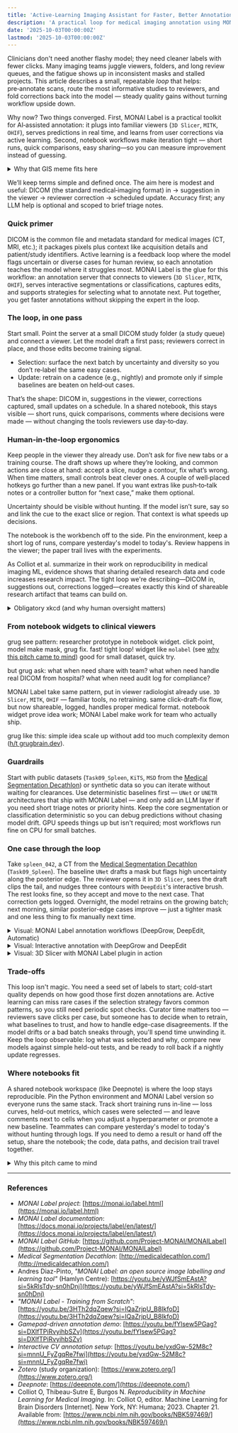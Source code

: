 ```yaml
---
title: 'Active‑Learning Imaging Assistant for Faster, Better Annotations'
description: 'A practical loop for medical imaging annotation using MONAI Label and active learning'
date: '2025-10-03T00:00:00Z'
lastmod: '2025-10-03T00:00:00Z'  
---
```


Clinicians don't need another flashy model; they need cleaner labels with fewer clicks. Many imaging teams juggle viewers, folders, and long review queues, and the fatigue shows up in inconsistent masks and stalled projects. This article describes a small, repeatable _loop_ that helps: pre‑annotate scans, route the most informative studies to reviewers, and fold corrections back into the model — steady quality gains without turning workflow upside down.

Why now? Two things converged. First, MONAI Label is a practical toolkit for AI‑assisted annotation: it plugs into familiar viewers (`3D Slicer`, `MITK`, `OHIF`), serves predictions in real time, and learns from user corrections via active learning. Second, notebook workflows make iteration tight — short runs, quick comparisons, easy sharing—so you can measure improvement instead of guessing.

<details>
<summary>Why that GIS meme fits here</summary>

Missing sidecar files in GIS have the same energy as incomplete medical image shares: DICOM without key metadata, masks without the paired scan, or half‑pinned environments. The point isn’t the meme — it’s the reminder to prefer shareable, reproducible setups. See the meme: [“missing sidecar files”](https://www.linkedin.com/posts/milan-janosov_i-will-officially-post-this-every-time-i-activity-7378323152818470912-IVz3?utm_source=share&utm_medium=member_desktop&rcm=ACoAADSJzvgBkjBd85IWDyUWA6ttzq8B-NDq-Hs). Background on medical image sharing and setup friction: [1](https://www.mantralabsglobal.com/blog/how-are-medical-images-shared-among-healthcare-enterprises/), [3](https://docs.monai.io/projects/label/en/latest/installation.html), [5](https://monai.io/deploy.html).

</details>

We’ll keep terms simple and defined once. The aim here is modest and useful: DICOM (the standard medical‑imaging format) in → suggestion in the viewer → reviewer correction → scheduled update. Accuracy first; any LLM help is optional and scoped to brief triage notes.

### Quick primer

DICOM is the common file and metadata standard for medical images (CT, MRI, etc.); it packages pixels plus context like acquisition details and patient/study identifiers. Active learning is a feedback loop where the model flags uncertain or diverse cases for human review, so each annotation teaches the model where it struggles most. MONAI Label is the glue for this workflow: an annotation server that connects to viewers (`3D Slicer`, `MITK`, `OHIF`), serves interactive segmentations or classifications, captures edits, and supports strategies for selecting what to annotate next. Put together, you get faster annotations without skipping the expert in the loop.

### The loop, in one pass

Start small. Point the server at a small DICOM study folder (a study queue) and connect a viewer. Let the model draft a first pass; reviewers correct in place, and those edits become training signal.

- Selection: surface the next batch by uncertainty and diversity so you don’t re‑label the same easy cases.
- Update: retrain on a cadence (e.g., nightly) and promote only if simple baselines are beaten on held‑out cases.

That’s the shape: DICOM in, suggestions in the viewer, corrections captured, small updates on a schedule. In a shared notebook, this stays visible — short runs, quick comparisons, comments where decisions were made — without changing the tools reviewers use day‑to‑day.

### Human‑in‑the‑loop ergonomics

Keep people in the viewer they already use. Don’t ask for five new tabs or a training course. The draft shows up where they’re looking, and common actions are close at hand: accept a slice, nudge a contour, fix what’s wrong. When time matters, small controls beat clever ones. A couple of well‑placed hotkeys go further than a new panel. If you want extras like push‑to‑talk notes or a controller button for “next case,” make them optional.

Uncertainty should be visible without hunting. If the model isn’t sure, say so and link the cue to the exact slice or region. That context is what speeds up decisions.

The notebook is the workbench off to the side. Pin the environment, keep a short log of runs, compare yesterday's model to today's. Review happens in the viewer; the paper trail lives with the experiments.

As Colliot et al. summarize in their work on reproducibility in medical imaging ML, evidence shows that sharing detailed research data and code increases research impact. The tight loop we're describing—DICOM in, suggestions out, corrections logged—creates exactly this kind of shareable research artifact that teams can build on.

<details>
<summary>Obligatory xkcd (and why human oversight matters)</summary>

![xkcd: Watson Medical Algorithm](https://imgs.xkcd.com/comics/watson_medical_algorithm.png)

_[xkcd #1619](https://xkcd.com/1619/): This is what happens when you skip the "reviewer in the loop" step. Our approach keeps humans in the driver's seat; the model suggests, reviewers decide._

</details>

### From notebook widgets to clinical viewers

grug see pattern: researcher prototype in notebook widget. click point, model make mask, grug fix. fast! tight loop! widget like `molabel` (see [why this pitch came to mind](#why-this-pitch-came-to-mind)) good for small dataset, quick try.

but grug ask: what when need share with team? what when need handle real DICOM from hospital? what when need audit log for compliance?

MONAI Label take same pattern, put in viewer radiologist already use. `3D Slicer`, `MITK`, `OHIF` — familiar tools, no retraining. same click-draft-fix flow, but now shareable, logged, handles proper medical format. notebook widget prove idea work; MONAI Label make work for team who actually ship.

grug like this: simple idea scale up without add too much complexity demon ([h/t grugbrain.dev](https://grugbrain.dev/)).

### Guardrails

Start with public datasets (`Task09_Spleen`, `KiTS`, `MSD` from the [Medical Segmentation Decathlon](http://medicaldecathlon.com/)) or synthetic data so you can iterate without waiting for clearances. Use deterministic baselines first — `UNet` or `UNETR` architectures that ship with MONAI Label — and only add an LLM layer if you need short triage notes or priority hints. Keep the core segmentation or classification deterministic so you can debug predictions without chasing model drift. GPU speeds things up but isn't required; most workflows run fine on CPU for small batches.

### One case through the loop

Take `spleen_042`, a CT from the [Medical Segmentation Decathlon](http://medicaldecathlon.com/) (`Task09_Spleen`). The baseline `UNet` drafts a mask but flags high uncertainty along the posterior edge. The reviewer opens it in `3D Slicer`, sees the draft clips the tail, and nudges three contours with `DeepEdit`'s interactive brush. The rest looks fine, so they accept and move to the next case. That correction gets logged. Overnight, the model retrains on the growing batch; next morning, similar posterior-edge cases improve — just a tighter mask and one less thing to fix manually next time.

<details>
<summary>Visual: MONAI Label annotation workflows (DeepGrow, DeepEdit, Automatic)</summary>

![MONAI Label annotation algorithms](./assets/annotation_algorithms.png "Source: MONAI Label talks by Andres Diaz-Pinto")

</details>

<details>
<summary>Visual: Interactive annotation with DeepGrow and DeepEdit</summary>

![DeepGrow and DeepEdit workflow diagrams](./assets/deepgrow_deepedit_diagram.png "Source: MONAI Label talks by Andres Diaz-Pinto")

</details>

<details>
<summary>Visual: 3D Slicer with MONAI Label plugin in action</summary>

![3D Slicer interface with MONAI Label plugin showing lung segmentation](./assets/3d_slicer_monailabel.png "Source: MONAI Label talks by Andres Diaz-Pinto")

</details>

### Trade-offs

This loop isn't magic. You need a seed set of labels to start; cold-start quality depends on how good those first dozen annotations are. Active learning can miss rare cases if the selection strategy favors common patterns, so you still need periodic spot checks. Curator time matters too — reviewers save clicks per case, but someone has to decide when to retrain, what baselines to trust, and how to handle edge-case disagreements. If the model drifts or a bad batch sneaks through, you'll spend time unwinding it. Keep the loop observable: log what was selected and why, compare new models against simple held-out tests, and be ready to roll back if a nightly update regresses.

### Where notebooks fit

A shared notebook workspace (like Deepnote) is where the loop stays reproducible. Pin the Python environment and MONAI Label version so everyone runs the same stack. Track short training runs in-line — loss curves, held-out metrics, which cases were selected — and leave comments next to cells when you adjust a hyperparameter or promote a new baseline. Teammates can compare yesterday's model to today's without hunting through logs. If you need to demo a result or hand off the setup, share the notebook; the code, data paths, and decision trail travel together.

<details>
<summary>Why this pitch came to mind</summary>

I saw a [gamepad-driven annotation demo](https://youtu.be/fYlsew5PGag?si=DXlfTPiRvyihbSZv) where you could zip through examples using controller buttons and speech input-back, forward, label — without touching a mouse. That flow stuck with me. When I started thinking about MONAI Label and active learning, the pieces connected: same "keep reviewers in their tools" energy, but now applied to medical imaging with real clinical utility. There's also [this CV setup demo](https://youtu.be/yxdGw-52M8c?si=mnnU_FyZgqRe7fwi) showing interactive annotation with Meta's segment-anything model in a notebook — reactive UI, instant feedback, practical for dataset work. It felt natural to pull those ideas together and sketch out what a reproducible, shareable annotation loop could look like with MONAI Label at the core.

</details>

---

### References

- *MONAI Label project*: [https://monai.io/label.html](https://monai.io/label.html)
- *MONAI Label documentation*: [https://docs.monai.io/projects/label/en/latest/](https://docs.monai.io/projects/label/en/latest/)
- *MONAI Label GitHub*: [https://github.com/Project-MONAI/MONAILabel](https://github.com/Project-MONAI/MONAILabel)
- *Medical Segmentation Decathlon*: [http://medicaldecathlon.com/](http://medicaldecathlon.com/)
- Andres Diaz-Pinto, *"MONAI Label: an open source image labelling and learning tool"* (Hamlyn Centre): [https://youtu.be/yWJfSmEAstA?si=5kRlsTdy-sn0hDnj](https://youtu.be/yWJfSmEAstA?si=5kRlsTdy-sn0hDnj)
- *"MONAI Label - Training from Scratch"*: [https://youtu.be/3HTh2dqZqew?si=IQaZrjpU_B8IkfoD](https://youtu.be/3HTh2dqZqew?si=IQaZrjpU_B8IkfoD)
- *Gamepad-driven annotation demo*: [https://youtu.be/fYlsew5PGag?si=DXlfTPiRvyihbSZv](https://youtu.be/fYlsew5PGag?si=DXlfTPiRvyihbSZv)
- *Interactive CV annotation setup*: [https://youtu.be/yxdGw-52M8c?si=mnnU_FyZgqRe7fwi](https://youtu.be/yxdGw-52M8c?si=mnnU_FyZgqRe7fwi)
- *Zotero* (study organization): [https://www.zotero.org/](https://www.zotero.org/)
- *Deepnote*: [https://deepnote.com/](https://deepnote.com/)
- Colliot O, Thibeau-Sutre E, Burgos N. _Reproducibility in Machine Learning for Medical Imaging_. In: Colliot O, editor. Machine Learning for Brain Disorders [Internet]. New York, NY: Humana; 2023. Chapter 21. Available from: [https://www.ncbi.nlm.nih.gov/books/NBK597469/](https://www.ncbi.nlm.nih.gov/books/NBK597469/)
